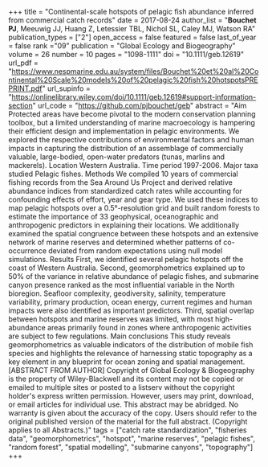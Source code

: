 +++
title = "Continental-scale hotspots of pelagic fish abundance inferred from commercial catch records"
date = 2017-08-24
author_list = "<b>Bouchet PJ</b>, Meeuwig JJ, Huang Z, Letessier TBL, Nichol SL, Caley MJ, Watson RA"
publication_types = ["2"]
open_access = false
featured = false
last_of_year = false
rank ="09"
publication = "Global Ecology and Biogeography"
volume = 26
number = 10
pages = "1098-1111"
doi = "10.1111/geb.12619"
url_pdf = "https://www.nespmarine.edu.au/system/files/Bouchet%20et%20al%20Continental%20Scale%20models%20of%20pelagic%20fish%20hotspotsPREPRINT.pdf"
url_supinfo = "https://onlinelibrary.wiley.com/doi/10.1111/geb.12619#support-information-section"
url_code = "https://github.com/pjbouchet/geb"
abstract = "Aim Protected areas have become pivotal to the modern conservation planning toolbox, but a limited understanding of marine macroecology is hampering their efficient design and implementation in pelagic environments. We explored the respective contributions of environmental factors and human impacts in capturing the distribution of an assemblage of commercially valuable, large-bodied, open-water predators (tunas, marlins and mackerels). Location Western Australia. Time period 1997-2006. Major taxa studied Pelagic fishes. Methods We compiled 10 years of commercial fishing records from the Sea Around Us Project and derived relative abundance indices from standardized catch rates while accounting for confounding effects of effort, year and gear type. We used these indices to map pelagic hotspots over a 0.5°-resolution grid and built random forests to estimate the importance of 33 geophysical, oceanographic and anthropogenic predictors in explaining their locations. We additionally examined the spatial congruence between these hotspots and an extensive network of marine reserves and determined whether patterns of co-occurrence deviated from random expectations using null model simulations. Results First, we identified several pelagic hotspots off the coast of Western Australia. Second, geomorphometrics explained up to 50% of the variance in relative abundance of pelagic fishes, and submarine canyon presence ranked as the most influential variable in the North bioregion. Seafloor complexity, geodiversity, salinity, temperature variability, primary production, ocean energy, current regimes and human impacts were also identified as important predictors. Third, spatial overlap between hotspots and marine reserves was limited, with most high-abundance areas primarily found in zones where anthropogenic activities are subject to few regulations. Main conclusions This study reveals geomorphometrics as valuable indicators of the distribution of mobile fish species and highlights the relevance of harnessing static topography as a key element in any blueprint for ocean zoning and spatial management. [ABSTRACT FROM AUTHOR] Copyright of Global Ecology & Biogeography is the property of Wiley-Blackwell and its content may not be copied or emailed to multiple sites or posted to a listserv without the copyright holder's express written permission. However, users may print, download, or email articles for individual use. This abstract may be abridged. No warranty is given about the accuracy of the copy. Users should refer to the original published version of the material for the full abstract. (Copyright applies to all Abstracts.)"
tags = ["catch rate standardization", "fisheries data", "geomorphometrics", "hotspot", "marine reserves", "pelagic fishes", "random forest", "spatial modelling", "submarine canyons", "topography"]
+++

